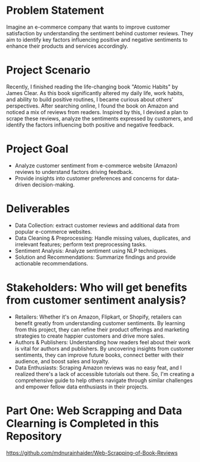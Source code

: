 # Problem Statement
Imagine an e-commerce company that wants to improve customer satisfaction by understanding the sentiment behind customer reviews. They aim to identify key factors influencing positive and negative sentiments to enhance their products and services accordingly.

# Project Scenario
Recently, I finished reading the life-changing book "Atomic Habits" by James Clear. As this book significantly altered my daily life, work habits, and ability to build positive routines, I became curious about others' perspectives. After searching online, I found the book on Amazon and noticed a mix of reviews from readers. Inspired by this, I devised a plan to scrape these reviews, analyze the sentiments expressed by customers, and identify the factors influencing both positive and negative feedback.

# Project Goal
- Analyze customer sentiment from e-commerce website (Amazon) reviews to understand factors driving feedback.
- Provide insights into customer preferences and concerns for data-driven decision-making.

# Deliverables
- Data Collection: extract customer reviews and additional data from popular e-commerce websites.
- Data Cleaning & Preprocessing: Handle missing values, duplicates, and irrelevant features; perform text preprocessing tasks.
- Sentiment Analysis: Analyze sentiment using NLP techniques.
- Solution and Recommendations: Summarize findings and provide actionable recommendations.

# Stakeholders: Who will get benefits from customer sentiment analysis?
- Retailers: Whether it's on Amazon, Flipkart, or Shopify, retailers can benefit greatly from understanding customer sentiments. By learning from this project, they can refine their product offerings and marketing strategies to create happier customers and drive more sales.
- Authors & Publishers: Understanding how readers feel about their work is vital for authors and publishers. By uncovering insights from customer sentiments, they can improve future books, connect better with their audience, and boost sales and loyalty.
- Data Enthusiasts: Scraping Amazon reviews was no easy feat, and I realized there's a lack of accessible tutorials out there. So, I'm creating a comprehensive guide to help others navigate through similar challenges and empower fellow data enthusiasts in their projects.

# Part One: Web Scrapping and Data Clearning is Completed in this Repository
https://github.com/mdnurainhaider/Web-Scrapping-of-Book-Reviews
